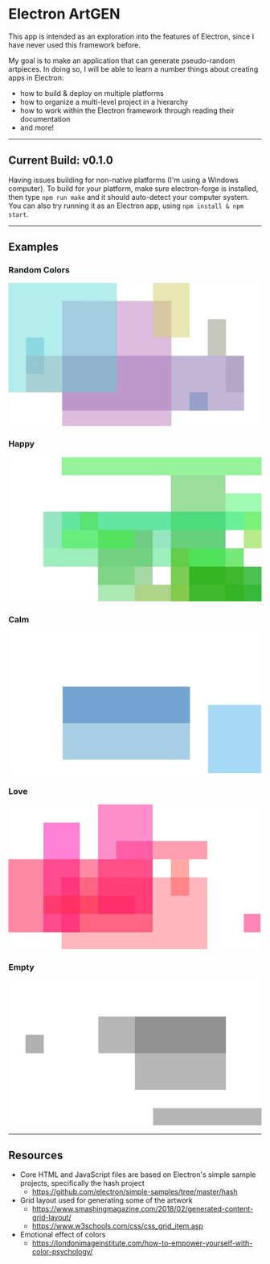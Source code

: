 # Electron ArtGEN

This app is intended as an exploration into the features of Electron, since I have never used this framework before.

My goal is to make an application that can generate pseudo-random artpieces. In doing so, I will be able to learn a number things about creating apps in Electron:
- how to build & deploy on multiple platforms
- how to organize a multi-level project in a hierarchy
- how to work within the Electron framework through reading their documentation
- and more!

---

## Current Build: v0.1.0

Having issues building for non-native platforms (I'm using a Windows computer). To build for your platform, make sure electron-forge is installed, then type `npm run make` and it should auto-detect your computer system. You can also try running it as an Electron app, using `npm install & npm start`.

--- 

## Examples

### Random Colors
![Example1](examples/example1.jpg) 

### Happy
![Happy1](examples/happy1.jpg) 

### Calm
![Calm1](examples/calm1.jpg) 

### Love
![Love1](examples/love1.jpg) 

### Empty
![Empty1](examples/empty1.jpg) 

---

## Resources

- Core HTML and JavaScript files are based on Electron's simple sample projects, specifically the hash project
    - https://github.com/electron/simple-samples/tree/master/hash 
- Grid layout used for generating some of the artwork
    - https://www.smashingmagazine.com/2018/02/generated-content-grid-layout/
	- https://www.w3schools.com/css/css_grid_item.asp 
- Emotional effect of colors
    - https://londonimageinstitute.com/how-to-empower-yourself-with-color-psychology/ 

	

